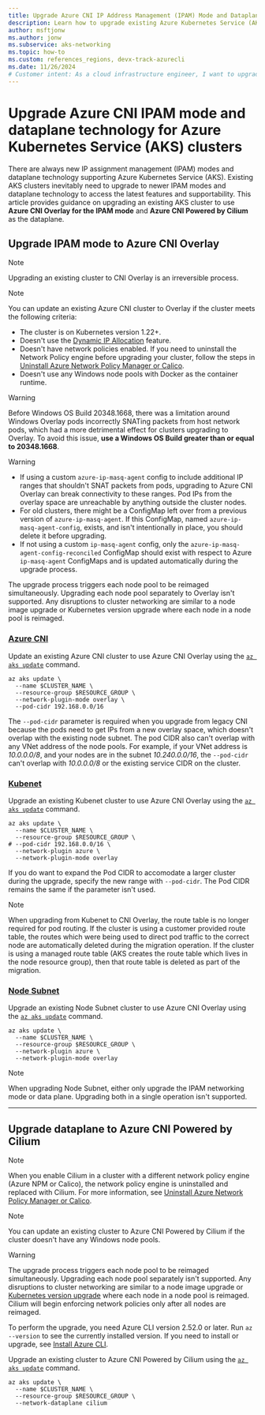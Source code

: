 ```yaml
---
title: Upgrade Azure CNI IP Address Management (IPAM) Mode and Dataplane Technology
description: Learn how to upgrade existing Azure Kubernetes Service (AKS) clusters to use the latest Azure CNI IPAM modes and dataplane technologies.
author: msftjonw
ms.author: jonw
ms.subservice: aks-networking
ms.topic: how-to
ms.custom: references_regions, devx-track-azurecli
ms.date: 11/26/2024
# Customer intent: As a cloud infrastructure engineer, I want to upgrade existing AKS clusters to utilize the latest IPAM modes and dataplane technologies, so that I can access improved features and ensure optimal performance and supportability.
---
```


# Upgrade Azure CNI IPAM mode and dataplane technology for Azure Kubernetes Service (AKS) clusters

There are always new IP assignment management (IPAM) modes and dataplane technology supporting Azure Kubernetes Service (AKS). Existing AKS clusters inevitably need to upgrade to newer IPAM modes and dataplane technology to access the latest features and supportability. This article provides guidance on upgrading an existing AKS cluster to use **Azure CNI Overlay for the IPAM mode** and **Azure CNI Powered by Cilium** as the dataplane.

## Upgrade IPAM mode to Azure CNI Overlay

> [!NOTE]
> Upgrading an existing cluster to CNI Overlay is an irreversible process.

> [!NOTE]
> You can update an existing Azure CNI cluster to Overlay if the cluster meets the following criteria:
>
> - The cluster is on Kubernetes version 1.22+.
> - Doesn't use the [Dynamic IP Allocation](./configure-azure-cni-dynamic-ip-allocation.md) feature.
> - Doesn't have network policies enabled. If you need to uninstall the Network Policy engine before upgrading your cluster, follow the steps in [Uninstall Azure Network Policy Manager or Calico](use-network-policies.md#uninstall-azure-network-policy-manager-or-calico).
> - Doesn't use any Windows node pools with Docker as the container runtime.

> [!WARNING]
> Before Windows OS Build 20348.1668, there was a limitation around Windows Overlay pods incorrectly SNATing packets from host network pods, which had a more detrimental effect for clusters upgrading to Overlay. To avoid this issue, **use a Windows OS Build greater than or equal to 20348.1668**.

> [!WARNING]
>
> - If using a custom `azure-ip-masq-agent` config to include additional IP ranges that shouldn't SNAT packets from pods, upgrading to Azure CNI Overlay can break connectivity to these ranges. Pod IPs from the overlay space are unreachable by anything outside the cluster nodes.
> - For old clusters, there might be a ConfigMap left over from a previous version of `azure-ip-masq-agent`. If this ConfigMap, named `azure-ip-masq-agent-config`, exists, and isn't intentionally in place, you should delete it before upgrading.
> - If not using a custom `ip-masq-agent` config, only the `azure-ip-masq-agent-config-reconciled` ConfigMap should exist with respect to Azure `ip-masq-agent` ConfigMaps and is updated automatically during the upgrade process.

The upgrade process triggers each node pool to be reimaged simultaneously. Upgrading each node pool separately to Overlay isn't supported. Any disruptions to cluster networking are similar to a node image upgrade or Kubernetes version upgrade where each node in a node pool is reimaged.

### [Azure CNI](#tab/azure-cni)

Update an existing Azure CNI cluster to use Azure CNI Overlay using the [`az aks update`][az-aks-update] command.

```azurecli-interactive
az aks update \
  --name $CLUSTER_NAME \
  --resource-group $RESOURCE_GROUP \
  --network-plugin-mode overlay \
  --pod-cidr 192.168.0.0/16
```

The `--pod-cidr` parameter is required when you upgrade from legacy CNI because the pods need to get IPs from a new overlay space, which doesn't overlap with the existing node subnet. The pod CIDR also can't overlap with any VNet address of the node pools. For example, if your VNet address is *10.0.0.0/8*, and your nodes are in the subnet *10.240.0.0/16*, the `--pod-cidr` can't overlap with *10.0.0.0/8* or the existing service CIDR on the cluster.

### [Kubenet](#tab/kubenet)

Upgrade an existing Kubenet cluster to use Azure CNI Overlay using the [`az aks update`][az-aks-update] command.

```azurecli-interactive
az aks update \
  --name $CLUSTER_NAME \
  --resource-group $RESOURCE_GROUP \
# --pod-cidr 192.168.0.0/16 \
  --network-plugin azure \
  --network-plugin-mode overlay
```

If you do want to expand the Pod CIDR to accomodate a larger cluster during the upgrade, specify the new range with `--pod-cidr`. The Pod CIDR remains the same if the parameter isn't used.

> [!NOTE]
> When upgrading from Kubenet to CNI Overlay, the route table is no longer required for pod routing. If the cluster is using a customer provided route table, the routes which were being used to direct pod traffic to the correct node are automatically deleted during the migration operation. If the cluster is using a managed route table (AKS creates the route table which lives in the node resource group), then that route table is deleted as part of the migration.

### [Node Subnet](#tab/node-subnet)

Upgrade an existing Node Subnet cluster to use Azure CNI Overlay using the [`az aks update`][az-aks-update] command.

```azurecli-interactive
az aks update \
  --name $CLUSTER_NAME \
  --resource-group $RESOURCE_GROUP \
  --network-plugin azure \
  --network-plugin-mode overlay
```

> [!NOTE]
> When upgrading Node Subnet, either only upgrade the IPAM networking mode or data plane. Upgrading both in a single operation isn't supported.

---

## Upgrade dataplane to Azure CNI Powered by Cilium

> [!NOTE]
> When you enable Cilium in a cluster with a different network policy engine (Azure NPM or Calico), the network policy engine is uninstalled and replaced with Cilium. For more information, see [Uninstall Azure Network Policy Manager or Calico](./use-network-policies.md#uninstall-azure-network-policy-manager-or-calico).

> [!NOTE]
> You can update an existing cluster to Azure CNI Powered by Cilium if the cluster doesn't have any Windows node pools.

> [!WARNING]
> The upgrade process triggers each node pool to be reimaged simultaneously. Upgrading each node pool separately isn't supported. Any disruptions to cluster networking are similar to a node image upgrade or [Kubernetes version upgrade](./upgrade-cluster.md) where each node in a node pool is reimaged. Cilium will begin enforcing network policies only after all nodes are reimaged.

To perform the upgrade, you need Azure CLI version 2.52.0 or later. Run `az --version` to see the currently installed version. If you need to install or upgrade, see [Install Azure CLI](/cli/azure/install-azure-cli).

Upgrade an existing cluster to Azure CNI Powered by Cilium using the [`az aks update`][az-aks-update] command.

```azurecli-interactive
az aks update \
  --name $CLUSTER_NAME \
  --resource-group $RESOURCE_GROUP \
  --network-dataplane cilium
```

<!-- LINKS - Internal -->
[az-aks-update]: /cli/azure/aks#az_aks_update
